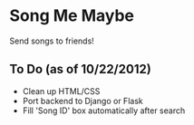 Song Me Maybe
===========
Send songs to friends!

To Do (as of 10/22/2012)
------------------------
* Clean up HTML/CSS
* Port backend to Django or Flask
* Fill 'Song ID' box automatically after search